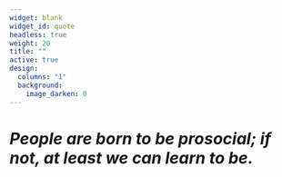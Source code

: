 ```yaml
---
widget: blank
widget_id: quote
headless: true
weight: 20
title: ""
active: true
design:
  columns: "1"
  background:
    image_darken: 0
---
```

# *People are born to be prosocial; if not, at least we can learn to be.*
